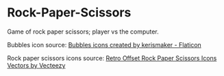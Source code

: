 # Rock-Paper-Scissors
Game of rock paper scissors; player vs the computer.

Bubbles icon source: <a href="https://www.flaticon.com/free-icons/bubbles" title="bubbles icons">Bubbles icons created by kerismaker - Flaticon</a>

Rock paper scissors icons source: <a href="https://www.vecteezy.com/vector-art/691489-retro-offset-rock-paper-scissors-icons">Retro Offset Rock Paper Scissors Icons Vectors by Vecteezy</a>
